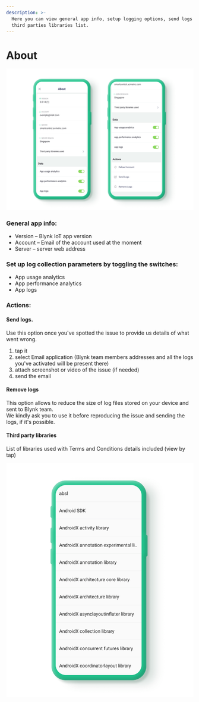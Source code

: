 ```yaml
---
description: >-
  Here you can view general app info, setup logging options, send logs and view
  third parties libraries list.
---
```


# About

![](../../.gitbook/assets/About.png)

### General app info:&#x20;

* Version – Blynk IoT app version
* Account – Email of the account used at the moment
* Server – server web address

### Set up log collection parameters by toggling the switches:

* App usage analytics
* App performance analytics
* App logs

### Actions:

#### Send logs.

Use this option once you've spotted the issue to provide us details of what went wrong.

1. tap it
2. select Email application (Blynk team members addresses and all the logs you've activated will be present there)
3. attach screenshot or video of the issue (if needed)
4. send the email

#### Remove logs

This option allows to reduce the size of log files stored on your device and sent to Blynk team.\
We kindly ask you to use it before reproducing the issue and sending the logs, if it's possible.

#### Third party libraries

List of libraries used with Terms and Conditions details included (view by tap)

![](<../../.gitbook/assets/Third parties libraries list.png>)
